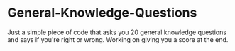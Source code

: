 # General-Knowledge-Questions
Just a simple piece of code that asks you 20 general knowledge questions and says if you're right or wrong. Working on giving you a score at the end.
